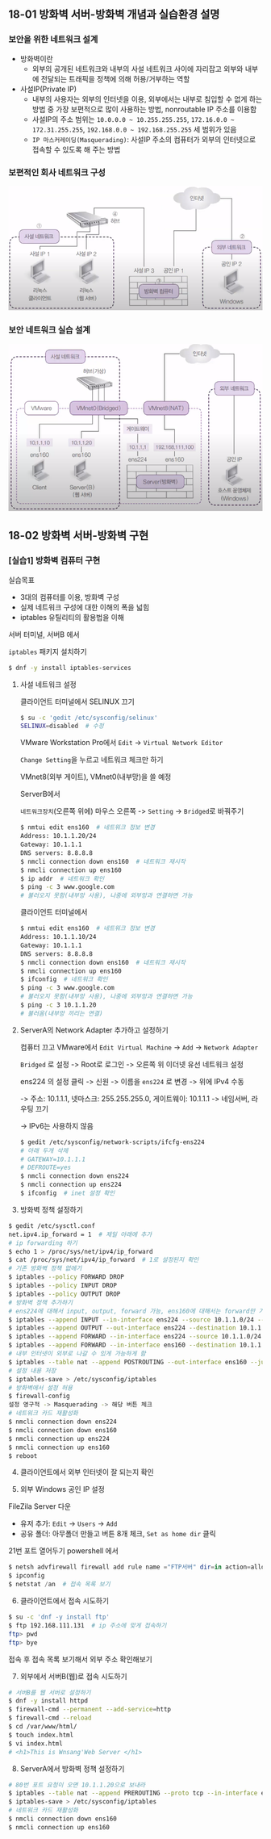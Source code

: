 ## 18-01 방화벽 서버-방화벽 개념과 실습환경 설명

### 보안을 위한 네트워크 설계

- 방화벽이란
  - 외부의 공개된 네트워크와 내부의 사설 네트워크 사이에 자리잡고 외부와 내부에 전달되는 트래픽을 정책에 의해 허용/거부하는 역할
- 사설IP(Private IP)
  - 내부의 사용자는 외부의 인터넷을 이용, 외부에서는 내부로 침입할 수 없게 하는 방법 중 가장 보편적으로 많이 사용하는 방법, nonroutable IP 주소를 이용함
  - 사설IP의 주소 범위는 `10.0.0.0 ~ 10.255.255.255`, `172.16.0.0 ~ 172.31.255.255`, `192.168.0.0 ~ 192.168.255.255` 세 범위가 있음
  - `IP 마스커레이딩(Masquerading)`: 사설IP 주소의 컴퓨터가 외부의 인터넷으로 접속할 수 있도록 해 주는 방법

### 보편적인 회사 네트워크 구성

![18-01 보안 네트워크 설계](./assets/18-01보안네트워크설계.png)

### 보안 네트워크 실습 설계

![18-01 보안 네트워크 실습 설계](./assets/18-01보안네트워크실습설계.png)

## 18-02 방화벽 서버-방화벽 구현

### [실습1] 방화벽 컴퓨터 구현

실습목표
- 3대의 컴퓨터를 이용, 방화벽 구성
- 실제 네트워크 구성에 대한 이해의 폭을 넓힘
- iptables 유틸리티의 활용법을 이해

서버 터미널, 서버B 에서

`iptables` 패키지 설치하기

```bash
$ dnf -y install iptables-services
```

1. 사설 네트워크 설정

    클라이언트 터미널에서 SELINUX 끄기

    ```bash
    $ su -c 'gedit /etc/sysconfig/selinux'
    SELINUX=disabled  # 수정
    ```

    VMware Workstation Pro에서 `Edit` -> `Virtual Network Editor`

    `Change Setting`을 누르고 네트워크 체크만 하기

    VMnet8(외부 게이트), VMnet0(내부망)을 쓸 예정

    ServerB에서

    `네트워크장치`(오른쪽 위에) 마우스 오른쪽 -> `Setting` -> `Bridged`로 바꿔주기

    ```bash
    $ nmtui edit ens160  # 네트워크 정보 변경
    Address: 10.1.1.20/24
    Gateway: 10.1.1.1
    DNS servers: 8.8.8.8
    $ nmcli connection down ens160  # 네트워크 재시작
    $ nmcli connection up ens160
    $ ip addr  # 네트워크 확인
    $ ping -c 3 www.google.com
    # 불러오지 못함(내부망 사용), 나중에 외부망과 연결하면 가능
    ```

    클라이언트 터미널에서

    ```bash
    $ nmtui edit ens160  # 네트워크 정보 변경
    Address: 10.1.1.10/24
    Gateway: 10.1.1.1
    DNS servers: 8.8.8.8
    $ nmcli connection down ens160  # 네트워크 재시작
    $ nmcli connection up ens160
    $ ifconfig  # 네트워크 확인
    $ ping -c 3 www.google.com
    # 불러오지 못함(내부망 사용), 나중에 외부망과 연결하면 가능
    $ ping -c 3 10.1.1.20
    # 불러옴(내부망 끼리는 연결)
    ```

2. ServerA의 Network Adapter 추가하고 설정하기

    컴퓨터 끄고 VMware에서 `Edit Virtual Machine` -> `Add` -> `Network Adapter`

    `Bridged` 로 설정 -> Root로 로그인 -> 오른쪽 위 이더넷 유선 네트워크 설정

    ens224 의 설정 클릭 -> 신원 -> 이름을 `ens224` 로 변경 -> 위에 IPv4 수동

    -> 주소: 10.1.1.1, 넷마스크: 255.255.255.0, 게이트웨이: 10.1.1.1 -> 네임서버, 라우팅 끄기

    -> IPv6는 사용하지 않음

    ```bash
    $ gedit /etc/sysconfig/network-scripts/ifcfg-ens224
    # 아래 두개 삭제
    # GATEWAY=10.1.1.1  
    # DEFROUTE=yes
    $ nmcli connection down ens224
    $ nmcli connection up ens224
    $ ifconfig  # inet 설정 확인
    ```

3. 방화벽 정책 설정하기

```bash
$ gedit /etc/sysctl.conf
net.ipv4.ip_forward = 1  # 제일 아래에 추가
# ip forwarding 하기
$ echo 1 > /proc/sys/net/ipv4/ip_forward
$ cat /proc/sys/net/ipv4/ip_forward  # 1로 설정된지 확인
# 기존 방화벽 정책 없에기
$ iptables --policy FORWARD DROP
$ iptables --policy INPUT DROP
$ iptables --policy OUTPUT DROP
# 방화벽 정책 추가하기
# ens224에 대해서 input, output, forward 가능, ens160에 대해서는 forward만 가능
$ iptables --append INPUT --in-interface ens224 --source 10.1.1.0/24 --match state --state NEW,ESTABLISHED --jump ACCEPT
$ iptables --append OUTPUT --out-interface ens224 --destination 10.1.1.0/24 --match state --state NEW,ESTABLISHED --jump ACCEPT
$ iptables --append FORWARD --in-interface ens224 --source 10.1.1.0/24 --destination 0.0.0.0/0 --match state --state NEW,ESTABLISHED --jump ACCEPT
$ iptables --append FORWARD --in-interface ens160 --destination 10.1.1.0/24 --match state --state ESTABLISHED --jump ACCEPT
# 내부 인터넷이 외부로 나갈 수 있게 가능하게 함
$ iptables --table nat --append POSTROUTING --out-interface ens160 --jump MASQUERADE
# 설정 내용 저장
$ iptables-save > /etc/sysconfig/iptables
# 방화벽에서 설정 허용
$ firewall-config
설정 영구적 -> Masquerading -> 해당 버튼 체크
# 네트워크 카드 재활성화
$ nmcli connection down ens224
$ nmcli connection down ens160
$ nmcli connection up ens224
$ nmcli connection up ens160
$ reboot
```

4. 클라이언트에서 외부 인터넷이 잘 되는지 확인

5. 외부 Windows 공인 IP 설정

FileZila Server 다운

- 유저 추가: `Edit` -> `Users` -> `Add`
- 공유 폴더: 아무폴더 만들고 버튼 8개 체크, `Set as home dir` 클릭

21번 포트 열어두기 powershell 에서

```powershell
$ netsh advfirewall firewall add rule name ="FTP서버" dir=in action=allow protocol=tcp localport=21
$ ipconfig
$ netstat /an  # 접속 목록 보기
```

6. 클라이언트에서 접속 시도하기

```bash
$ su -c 'dnf -y install ftp'
$ ftp 192.168.111.131  # ip 주소에 맞게 접속하기
ftp> pwd
ftp> bye
```

접속 후 접속 목록 보기해서 외부 주소 확인해보기

7. 외부에서 서버B(웹)로 접속 시도하기

```bash
# 서버B를 웹 서버로 설정하기
$ dnf -y install httpd
$ firewall-cmd --permanent --add-service=http
$ firewall-cmd --reload
$ cd /var/www/html/
$ touch index.html
$ vi index.html
# <h1>This is Wnsang'Web Server </h1>
```

8. ServerA에서 방화벽 정책 설정하기

```bash
# 80번 포트 요청이 오면 10.1.1.20으로 보내라
$ iptables --table nat --append PREROUTING --proto tcp --in-interface ens160 --dport 80 --jump DNAT --to-destination 10.1.1.20
$ iptables-save > /etc/sysconfig/iptables
# 네트워크 카드 재활성화
$ nmcli connection down ens160
$ nmcli connection up ens160
```